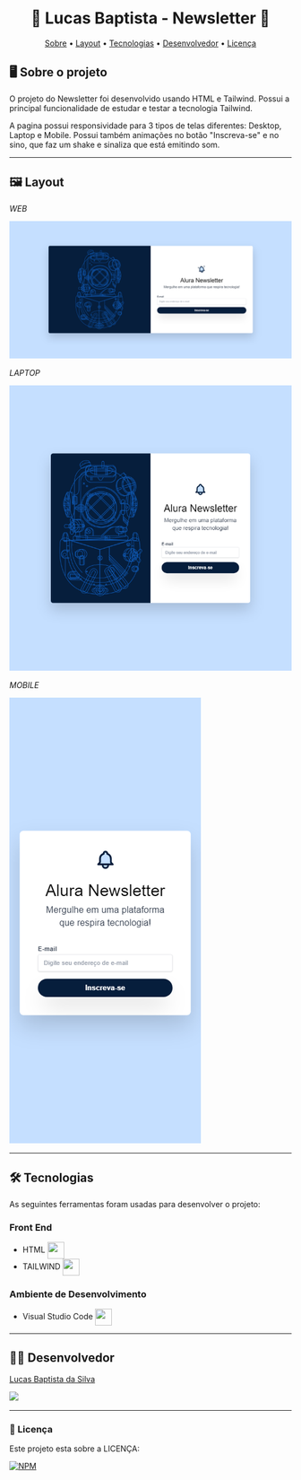 <h1 align="center"> 📰 Lucas Baptista - Newsletter 🚀 </h1>

<p align="center">
 <a href="#-sobre-o-projeto">Sobre</a> •
 <a href="#-layout">Layout</a> • 
 <a href="#-tecnologias">Tecnologias</a> • 
 <a href="#-autor">Desenvolvedor</a> • 
 <a href="#user-content--licença">Licença</a>
</p>

## 🖥️ Sobre o projeto

O projeto do Newsletter foi desenvolvido usando HTML e Tailwind. Possui a principal funcionalidade de estudar e testar a tecnologia Tailwind. 

A pagina possui responsividade para 3 tipos de telas diferentes: Desktop, Laptop e Mobile. Possui também animações no botão "Inscreva-se" e no sino, que faz um shake e sinaliza que está emitindo som.

---

## 🖼️ Layout

_WEB_

![GK1](https://github.com/luscabap/lusca-projeto-pagenw/blob/main/assets/web01.png)

_LAPTOP_

![GK1](https://github.com/luscabap/lusca-projeto-pagenw/blob/main/assets/laptop01.png)

_MOBILE_

![GK1](https://github.com/luscabap/lusca-projeto-pagenw/blob/main/assets/mobile01.png)

---

## 🛠 Tecnologias 

As seguintes ferramentas foram usadas para desenvolver o projeto:

### Front End
- HTML <img align="center" height="30" width="30" src="https://cdn.jsdelivr.net/gh/devicons/devicon/icons/html5/html5-original-wordmark.svg"/>
- TAILWIND <img align="center" height="30" width="30" src="https://cdn.jsdelivr.net/gh/devicons/devicon/icons/tailwindcss/tailwindcss-plain.svg" />
 
          
### Ambiente de Desenvolvimento
- Visual Studio Code <img align="center" height="30" width="30" src="https://cdn.jsdelivr.net/gh/devicons/devicon/icons/vscode/vscode-original-wordmark.svg"/>

---

## 👨‍🎓 Desenvolvedor

<a href="https://www.linkedin.com/in/lucas-baptista-da-silva-133779233/">
Lucas Baptista da Silva</a>

<br/>

<a href = "mailto:lucasbaptistasilva.dev@gmail.com"><img src="https://img.shields.io/badge/-Gmail-%23333?style=for-the-badge&logo=gmail&logoColor=white"  target="_blank"></a>

---

### 📝 Licença

Este projeto esta sobre a LICENÇA:

[![NPM](https://img.shields.io/npm/l/react)](https://github.com/luscabap/lusca-projeto-pagenw/blob/main/license)
